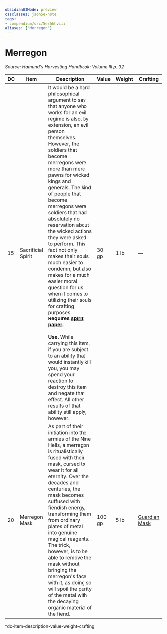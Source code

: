 ```yaml
---
obsidianUIMode: preview
cssclasses: json5e-note
tags:
- compendium/src/5e/hhhviii
aliases: ["Merregon"]
---
```

# Merregon
*Source: Hamund's Harvesting Handbook: Volume III p. 32* 

| DC | Item | Description | Value | Weight | Crafting |
|----|------|-------------|-------|--------|----------|
| 15 | Sacrificial Spirit | It would be a hard philosophical argument to say that anyone who works for an evil regime is also, by extension, an evil person themselves. However, the soldiers that become merregons were more than mere pawns for wicked kings and generals. The kind of people that become merregons were soldiers that had absolutely no reservation about the wicked actions they were asked to perform. This fact not only makes their souls much easier to condemn, but also makes for a much easier moral question for us when it comes to utilizing their souls for crafting purposes. **Requires [spirit paper](compendium/items/spirit-paper-hhhvi.md).**<br /><br />**Use.** While carrying this item, if you are subject to an ability that would instantly kill you, you may spend your reaction to destroy this item and negate that effect. All other results of that ability still apply, however. | 30 gp | 1 lb | — |
| 20 | Merregon Mask | As part of their initiation into the armies of the Nine Hells, a merregon is ritualistically fused with their mask, cursed to wear it for all eternity. Over the decades and centuries, the mask becomes suffused with fiendish energy, transforming them from ordinary plates of metal into genuine magical reagents. The trick, however, is to be able to remove the mask without bringing the merregon's face with it, as doing so will spoil the purity of the metal with the decaying organic material of the fiend. | 100 gp | 5 lb | [Guardian Mask](compendium/items/guardian-mask-hhhviii.md) |
^dc-item-description-value-weight-crafting